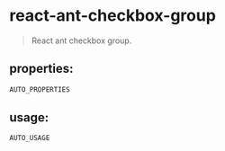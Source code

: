 # react-ant-checkbox-group
> React ant checkbox group.


## properties:
```javascript
AUTO_PROPERTIES
```

## usage:
```jsx
AUTO_USAGE
```
